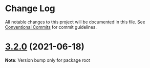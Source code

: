 # Change Log

All notable changes to this project will be documented in this file.
See [Conventional Commits](https://conventionalcommits.org) for commit guidelines.

# [3.2.0](https://github.com/batusai513/after.js/compare/v3.1.3...v3.2.0) (2021-06-18)

**Note:** Version bump only for package root

